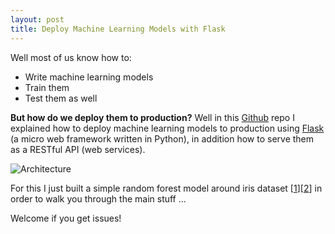 ```yaml
---
layout: post
title: Deploy Machine Learning Models with Flask
---
```


Well most of us know how to:

* Write machine learning models
* Train them 
* Test them as well 

**But how do we deploy them to production?** Well in this [Github](https://goo.gl/H5cfu6) repo I explained how to deploy machine learning models to production using [Flask](http://flask.pocoo.org/) (a micro web framework written in Python), in addition how to serve them as a RESTful API (web services).

![Architecture](https://raw.githubusercontent.com/a-djebali/flask-machine-learning-resful/master/ml.png)

For this I just built a simple random forest model around iris dataset [[1](https://en.wikipedia.org/wiki/Iris_flower_data_set)][[2](http://scikit-learn.org/stable/auto_examples/datasets/plot_iris_dataset.html)] in order to walk you through the main stuff ...

Welcome if you get issues!
